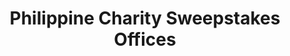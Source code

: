 ---
title: "Philippine Charity Sweepstakes Offices"
url: /meycauayan-bulacan/philippine-charity-sweepstakes-offices/
shop: Lotterie
---